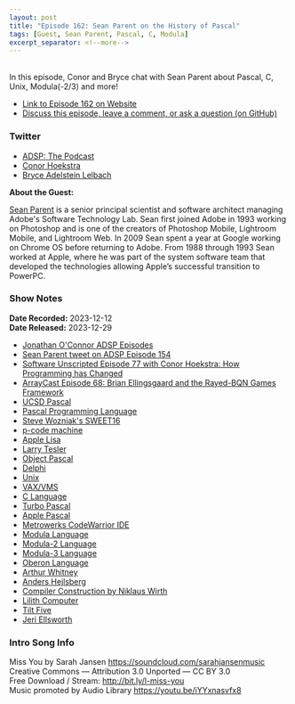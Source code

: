 ```yaml
---
layout: post
title: "Episode 162: Sean Parent on the History of Pascal"
tags: [Guest, Sean Parent, Pascal, C, Modula]
excerpt_separator: <!--more-->
---
```


<div id="buzzsprout-player-14218319"></div><script src="https://www.buzzsprout.com/1501960/14218319-episode-162-sean-parent-on-the-history-of-pascal.js?container_id=buzzsprout-player-14218319&player=small" type="text/javascript" charset="utf-8"></script>

<br>In this episode, Conor and Bryce chat with Sean Parent about Pascal, C, Unix, Modula(-2/3) and more!

<!--more-->

* [Link to Episode 162 on Website](https://adspthepodcast.com/2023/12/29/Episode-162.html)
* [Discuss this episode, leave a comment, or ask a question (on GitHub)](https://github.com/codereport/adsp2/discussions/54)

### Twitter
 
* [ADSP: The Podcast](https://twitter.com/adspthepodcast)
* [Conor Hoekstra](https://twitter.com/code_report)
* [Bryce Adelstein Lelbach](https://twitter.com/blelbach)

**About the Guest:**

[Sean Parent](https://twitter.com/seanparent) is a senior principal scientist and software architect managing Adobe's Software Technology Lab. Sean first joined Adobe in 1993 working on Photoshop and is one of the creators of Photoshop Mobile, Lightroom Mobile, and Lightroom Web. In 2009 Sean spent a year at Google working on Chrome OS before returning to Adobe. From 1988 through 1993 Sean worked at Apple, where he was part of the system software team that developed the technologies allowing Apple’s successful transition to PowerPC.

### Show Notes
 
**Date Recorded:** 2023-12-12 <br>
**Date Released:** 2023-12-29

* [Jonathan O'Connor ADSP Episodes](https://adspthepodcast.com/tags/#Jonathan+O%27Connor)
* [Sean Parent tweet on ADSP Episode 154](https://twitter.com/SeanParent/status/1722318773296988300?s=20)
* [Software Unscripted Episode 77 with Conor Hoekstra: How Programming has Changed](https://open.spotify.com/episode/6srG2IXZaUY1dJIHYLr46b)
* [ArrayCast Episode 68: Brian Ellingsgaard and the Rayed-BQN Games Framework](https://www.arraycast.com/episodes/episode68-brian-ellingsgaard)
* [UCSD Pascal](https://en.wikipedia.org/wiki/UCSD_Pascal)
* [Pascal Programming Language](https://en.wikipedia.org/wiki/Pascal_(programming_language))
* [Steve Wozniak's SWEET16](https://en.wikipedia.org/wiki/SWEET16)
* [p-code machine](https://en.wikipedia.org/wiki/P-code_machine)
* [Apple Lisa](https://en.wikipedia.org/wiki/Apple_Lisa)
* [Larry Tesler](https://en.wikipedia.org/wiki/Larry_Tesler)
* [Object Pascal](https://en.wikipedia.org/wiki/Object_Pascal)
* [Delphi](https://en.wikipedia.org/wiki/Delphi_(software))
* [Unix](https://en.wikipedia.org/wiki/Unix)
* [VAX/VMS](https://en.wikipedia.org/wiki/VAX)
* [C Language](https://en.wikipedia.org/wiki/C_(programming_language))
* [Turbo Pascal](https://en.wikipedia.org/wiki/Turbo_Pascal)
* [Apple Pascal](https://en.wikipedia.org/wiki/Apple_Pascal)
* [Metrowerks CodeWarrior IDE](https://en.wikipedia.org/wiki/CodeWarrior)
* [Modula Language](https://en.wikipedia.org/wiki/Modula)
* [Modula-2 Language](https://en.wikipedia.org/wiki/Modula-2)
* [Modula-3 Language](https://en.wikipedia.org/wiki/Modula-3)
* [Oberon Language](https://en.wikipedia.org/wiki/Oberon_(programming_language))
* [Arthur Whitney](https://en.wikipedia.org/wiki/Arthur_Whitney_(computer_scientist))
* [Anders Hejlsberg](https://en.wikipedia.org/wiki/Anders_Hejlsberg)
* [Compiler Construction by Niklaus Wirth](https://www.amazon.ca/Compiler-Construction-International-Computer-Science/dp/0201403536)
* [Lilith Computer](https://en.wikipedia.org/wiki/Lilith_(computer))
* [Tilt Five](https://www.tiltfive.com/)
* [Jeri Ellsworth](https://en.wikipedia.org/wiki/Jeri_Ellsworth)

### Intro Song Info
 
Miss You by Sarah Jansen https://soundcloud.com/sarahjansenmusic<br>
Creative Commons — Attribution 3.0 Unported — CC BY 3.0<br>
Free Download / Stream: http://bit.ly/l-miss-you<br>
Music promoted by Audio Library https://youtu.be/iYYxnasvfx8<br>
